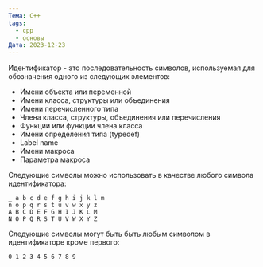 ```yaml
---
Тема: C++
tags:
  - cpp
  - основы
Дата: 2023-12-23
---
```

Идентификатор - это последовательность символов, используемая для обозначения одного из следующих элементов:
- Имени объекта или переменной
- Имени класса, структуры или объединения
- Имени перечисленного типа
- Члена класса, структуры, объединения или перечисления
- Функции или функции члена класса
- Имени определения типа (typedef)
- Label name
- Имени макроса
- Параметра макроса

Следующие символы можно использовать в качестве любого символа идентификатора:
```
_ a b c d e f g h i j k l m
n o p q r s t u v w x y z
A B C D E F G H I J K L M
N O P Q R S T U V W X Y Z
```
Следующие символы могут быть быть любым символом в идентификаторе кроме первого:
```
0 1 2 3 4 5 6 7 8 9
```
